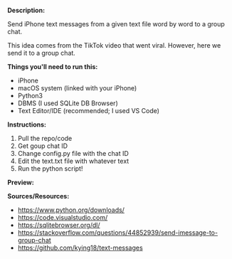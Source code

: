 **Description:**

Send iPhone text messages from a given text file word by word to a group chat.

This idea comes from the TikTok video that went viral. However, here we send it to a group chat.

**Things you'll need to run this:**

- iPhone
- macOS system (linked with your iPhone)
- Python3
- DBMS (I used SQLite DB Browser)
- Text Editor/IDE (recommended; I used VS Code)

**Instructions:**

1. Pull the repo/code
2. Get goup chat ID
3. Change config.py file with the chat ID
4. Edit the text.txt file with whatever text
5. Run the python script!

**Preview:**

**Sources/Resources:**

- https://www.python.org/downloads/
- https://code.visualstudio.com/
- https://sqlitebrowser.org/dl/
- https://stackoverflow.com/questions/44852939/send-imessage-to-group-chat
- https://github.com/kying18/text-messages
